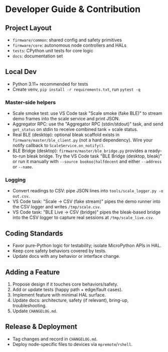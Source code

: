 # Developer Guide & Contribution

## Project Layout

- `firmware/common`: shared config and safety primitives
- `firmware/core`: autonomous node controllers and HALs
- `tests`: CPython unit tests for core logic
- `docs`: documentation set

## Local Dev

- Python 3.11+ recommended for tests
- Create venv, `pip install -r requirements.txt`, run `pytest -q`

### Master-side helpers

- Scale smoke test: use VS Code task "Scale smoke (fake BLE)" to stream demo frames into the scale service and print JSON.
- Aggregator RPC: use the "Aggregator RPC (stdin/stdout)" task, and send `get_status` on stdin to receive combined tank + scale status.
- Real BLE (desktop): optional bleak scaffold exists in `firmware/master/ble_client.py` (not a hard dependency). Wire your notify callback to `ScaleService.on_notify()`.
- BLE Bridge (desktop): `firmware/master/ble_bridge.py` provides a ready-to-run bleak bridge. Try the VS Code task "BLE Bridge (desktop, bleak)" or run it manually with `--source bookoo|halfdecent` and either `--address` or `--name`.

### Logging

- Convert readings to CSV: pipe JSON lines into `tools/scale_logger.py -o out.csv`.
- VS Code task: "Scale -> CSV (fake stream)" pipes the demo runner into the CSV logger and writes `/tmp/scale.csv`.
- VS Code task: "BLE Live -> CSV (bridge)" pipes the bleak-based bridge into the CSV logger to capture real sessions at `/tmp/scale_live.csv`.

## Coding Standards

- Favor pure-Python logic for testability; isolate MicroPython APIs in HAL.
- Keep core safety behaviors covered by tests.
- Update docs with any behavior or interface change.

## Adding a Feature

1. Propose design if it touches core behaviors/safety.
2. Add or update tests (happy path + edge/fault cases).
3. Implement feature with minimal HAL surface.
4. Update docs: architecture, safety (if relevant), bring-up, troubleshooting.
5. Update `CHANGELOG.md`.

## Release & Deployment

- Tag changes and record in `CHANGELOG.md`.
- Deploy node-specific files to devices via `mpremote`/`rshell`.

